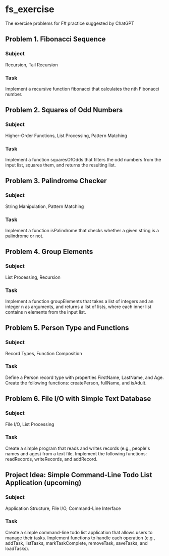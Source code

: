 # fs_exercise

The exercise problems for F# practice suggested by ChatGPT

## Problem 1. Fibonacci Sequence
### Subject 
Recursion, Tail Recursion
### Task
Implement a recursive function fibonacci that calculates the nth Fibonacci number.

## Problem 2. Squares of Odd Numbers
### Subject
Higher-Order Functions, List Processing, Pattern Matching
### Task
Implement a function squaresOfOdds that filters the odd numbers from the input list, squares them, and returns the resulting list.

## Problem 3. Palindrome Checker
### Subject
String Manipulation, Pattern Matching
### Task
Implement a function isPalindrome that checks whether a given string is a palindrome or not.

## Problem 4. Group Elements
### Subject
List Processing, Recursion
### Task
Implement a function groupElements that takes a list of integers and an integer n as arguments, and returns a list of lists, where each inner list contains n elements from the input list.

## Problem 5. Person Type and Functions
### Subject
Record Types, Function Composition
### Task
Define a Person record type with properties FirstName, LastName, and Age. Create the following functions: createPerson, fullName, and isAdult.

## Problem 6. File I/O with Simple Text Database
### Subject
File I/O, List Processing
### Task
Create a simple program that reads and writes records (e.g., people's names and ages) from a text file. Implement the following functions: readRecords, writeRecords, and addRecord.

## Project Idea: Simple Command-Line Todo List Application (upcoming)
### Subject
Application Structure, File I/O, Command-Line Interface
### Task
Create a simple command-line todo list application that allows users to manage their tasks. Implement functions to handle each operation (e.g., addTask, listTasks, markTaskComplete, removeTask, saveTasks, and loadTasks).
